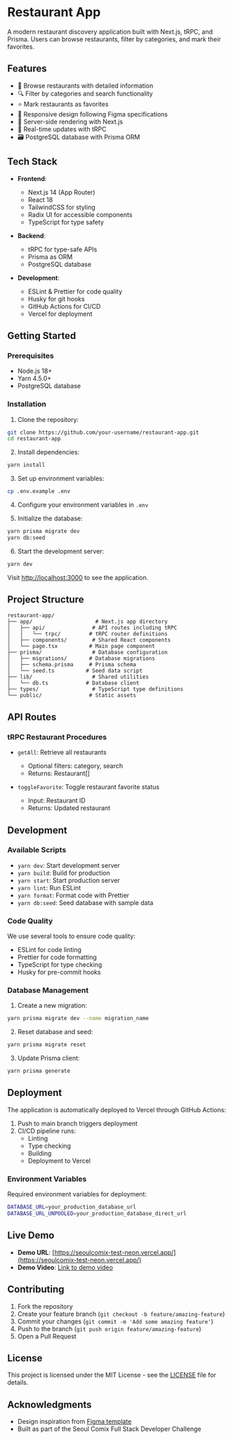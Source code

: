 # Restaurant App

A modern restaurant discovery application built with Next.js, tRPC, and Prisma. Users can browse restaurants, filter by categories, and mark their favorites.

## Features

- 🍣 Browse restaurants with detailed information
- 🔍 Filter by categories and search functionality
- ⭐ Mark restaurants as favorites
- 📱 Responsive design following Figma specifications
- 🚀 Server-side rendering with Next.js
- 🔄 Real-time updates with tRPC
- 🗃️ PostgreSQL database with Prisma ORM

## Tech Stack

- **Frontend**:

  - Next.js 14 (App Router)
  - React 18
  - TailwindCSS for styling
  - Radix UI for accessible components
  - TypeScript for type safety

- **Backend**:

  - tRPC for type-safe APIs
  - Prisma as ORM
  - PostgreSQL database

- **Development**:
  - ESLint & Prettier for code quality
  - Husky for git hooks
  - GitHub Actions for CI/CD
  - Vercel for deployment

## Getting Started

### Prerequisites

- Node.js 18+
- Yarn 4.5.0+
- PostgreSQL database

### Installation

1. Clone the repository:

```bash
git clone https://github.com/your-username/restaurant-app.git
cd restaurant-app
```

2. Install dependencies:

```bash
yarn install
```

3. Set up environment variables:

```bash
cp .env.example .env
```

4. Configure your environment variables in `.env`

5. Initialize the database:

```bash
yarn prisma migrate dev
yarn db:seed
```

6. Start the development server:

```bash
yarn dev
```

Visit [http://localhost:3000](http://localhost:3000) to see the application.

## Project Structure

```
restaurant-app/
├── app/                    # Next.js app directory
│   ├── api/               # API routes including tRPC
│   │   └── trpc/         # tRPC router definitions
│   ├── components/        # Shared React components
│   └── page.tsx          # Main page component
├── prisma/                # Database configuration
│   ├── migrations/       # Database migrations
│   ├── schema.prisma     # Prisma schema
│   └── seed.ts          # Seed data script
├── lib/                   # Shared utilities
│   └── db.ts            # Database client
├── types/                 # TypeScript type definitions
└── public/               # Static assets
```

## API Routes

### tRPC Restaurant Procedures

- `getAll`: Retrieve all restaurants

  - Optional filters: category, search
  - Returns: Restaurant[]

- `toggleFavorite`: Toggle restaurant favorite status
  - Input: Restaurant ID
  - Returns: Updated restaurant

## Development

### Available Scripts

- `yarn dev`: Start development server
- `yarn build`: Build for production
- `yarn start`: Start production server
- `yarn lint`: Run ESLint
- `yarn format`: Format code with Prettier
- `yarn db:seed`: Seed database with sample data

### Code Quality

We use several tools to ensure code quality:

- ESLint for code linting
- Prettier for code formatting
- TypeScript for type checking
- Husky for pre-commit hooks

### Database Management

1. Create a new migration:

```bash
yarn prisma migrate dev --name migration_name
```

2. Reset database and seed:

```bash
yarn prisma migrate reset
```

3. Update Prisma client:

```bash
yarn prisma generate
```

## Deployment

The application is automatically deployed to Vercel through GitHub Actions:

1. Push to main branch triggers deployment
2. CI/CD pipeline runs:
   - Linting
   - Type checking
   - Building
   - Deployment to Vercel

### Environment Variables

Required environment variables for deployment:

```bash
DATABASE_URL=your_production_database_url
DATABASE_URL_UNPOOLED=your_production_database_direct_url
```

## Live Demo

- **Demo URL**: [https://seoulcomix-test-neon.vercel.app/](https://seoulcomix-test-neon.vercel.app/)
- **Demo Video**: [Link to demo video]()

## Contributing

1. Fork the repository
2. Create your feature branch (`git checkout -b feature/amazing-feature`)
3. Commit your changes (`git commit -m 'Add some amazing feature'`)
4. Push to the branch (`git push origin feature/amazing-feature`)
5. Open a Pull Request

## License

This project is licensed under the MIT License - see the [LICENSE](LICENSE) file for details.

## Acknowledgments

- Design inspiration from [Figma template](https://www.figma.com/design/rcomlVLL8LS3xfUVSXkCUY)
- Built as part of the Seoul Comix Full Stack Developer Challenge
